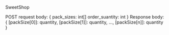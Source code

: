 SweetShop

POST request body:
{
  pack_sizes: int[]
  order_suantity: int
}
Response body:
{
  [packSize[0]]: quantity,
  [packSize[1]]: quantity,
  ...,
  [packSize[n]]: quantity
}